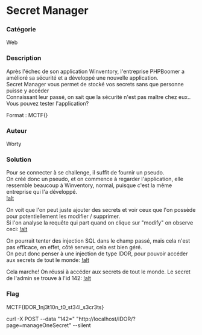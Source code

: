 # Secret Manager

### Catégorie

Web

### Description

Après l'échec de son application Winventory, l'entreprise PHPBoomer a amélioré sa sécurité et a développé une nouvelle application.<br/>
Secret Manager vous permet de stocké vos secrets sans que personne puisse y accéder<br/>
Connaissant leur passé, on sait que la sécurité n'est pas maître chez eux..<br/>
Vous pouvez tester l'application?

Format : MCTF{}

### Auteur 

Worty

### Solution

Pour se connecter à se challenge, il suffit de fournir un pseudo.<br/>
On créé donc un pseudo, et on commence à regarder l'application, elle ressemble beaucoup à Winventory, normal, puisque c'est la même entreprise qui l'a développé.<br/>
[!alt](mainpage.png)

On voit que l'on peut juste ajouter des secrets et voir ceux que l'on possède pour potentiellement les modifier / supprimer.<br/>
Si l'on analyse la requête qui part quand on clique sur "modify" on observe ceci:
[!alt](request.png)

On pourrait tenter des injection SQL dans le champ passé, mais cela n'est pas efficace, en effet, côté serveur, cela est bien géré.<br/>
On peut donc penser à une injection de type IDOR, pour pouvoir accéder aux secrets de tout le monde:
[!alt](payload.png)

Cela marche! On réussi à accéder aux secrets de tout le monde. Le secret de l'admin se trouve à l'id 142:
[!alt](flag.png)

### Flag

MCTF{IDOR_1nj3t10n_t0_st34l_s3cr3ts}

curl -X POST --data "142=" "http://localhost/IDOR/?page=manageOneSecret" --silent

